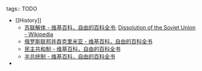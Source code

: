 tags:: TODO

- [[History]]
  - [苏联解体 - 维基百科，自由的百科全书](https://zh.wikipedia.org/zh-cn/%E8%8B%8F%E8%81%94%E8%A7%A3%E4%BD%93); [Dissolution of the Soviet Union - Wikipedia](https://en.wikipedia.org/wiki/Dissolution_of_the_Soviet_Union)
  - [俄罗斯联邦并吞克里米亚 - 维基百科，自由的百科全书](https://zh.wikipedia.org/zh-cn/%E4%BF%84%E7%BE%85%E6%96%AF%E8%81%AF%E9%82%A6%E4%BD%B5%E5%90%9E%E5%85%8B%E9%87%8C%E7%B1%B3%E4%BA%9E)
  - [民主共和制 - 维基百科，自由的百科全书](https://zh.wikipedia.org/zh-cn/%E6%B0%91%E4%B8%BB%E5%85%B1%E5%92%8C%E5%88%B6)
  - [半总统制 - 维基百科，自由的百科全书](https://zh.wikipedia.org/zh-cn/%E5%8D%8A%E6%80%BB%E7%BB%9F%E5%88%B6)
-